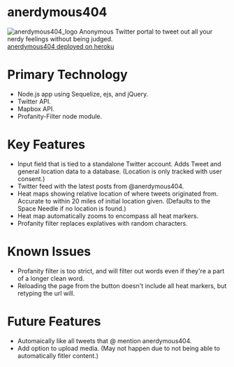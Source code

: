 # anerdymous404
![anerdymous404_logo](http://i.imgur.com/hbApy7c.png)
Anonymous Twitter portal to tweet out all your nerdy feelings without being judged.  
[anerdymous404 deployed on heroku](https://anerdymous404.herokuapp.com/)

# Primary Technology
* Node.js app using Sequelize, ejs, and jQuery.
* Twitter API.
* Mapbox API.
* Profanity-Filter node module.

# Key Features
* Input field that is tied to a standalone Twitter account. Adds Tweet and general location data to a database. (Location is only tracked with user consent.)
* Twitter feed with the latest posts from @anerdymous404.
* Heat maps showing relative location of where tweets originated from. Accurate to within 20 miles of initial location given. (Defaults to the Space Needle if no location is found.)
* Heat map automatically zooms to encompass all heat markers.
* Profanity filter replaces explatives with random characters.

# Known Issues
* Profanity filter is too strict, and will filter out words even if they're a part of a longer clean word.
* Reloading the page from the button doesn't include all heat markers, but retyping the url will.

# Future Features
* Automaically like all tweets that @ mention anerdymous404.
* Add option to upload media. (May not happen due to not being able to automatically fitler content.)
